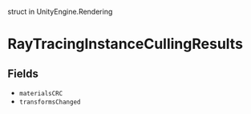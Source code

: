 struct in UnityEngine.Rendering
# RayTracingInstanceCullingResults

## Fields
- `materialsCRC`
- `transformsChanged`
